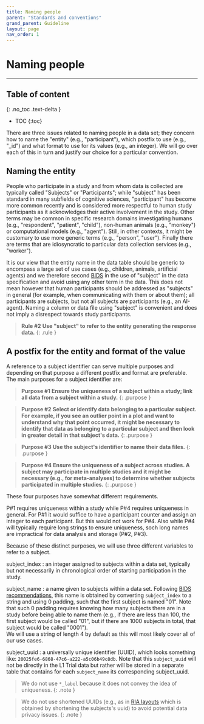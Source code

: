 ```yaml
---
title: Naming people
parent: "Standards and conventions"
grand_parent: Guideline
layout: page
nav_order: 1
---
```



# Naming people

<hr>

## Table of content
{: .no_toc .text-delta }
- TOC
{:toc}


There are three issues related to naming people in a data set; they concern how to name the "entity" (e.g., "participant"), which postfix to use (e.g., "_id") and what format to use for its values (e.g., an integer). We will go over each of this in turn and justify our choice for a particular convention.



## Naming the entity

People who participate in a study and from whom data is collected are typically called "Subjects" or "Participants"; while "subject" has been standard in many subfields of cognitive sciences, "participant" has become more common recently and is considered more respectful to human study participants as it acknowledges their active involvement in the study. Other terms may be common in specific research domains investigating humans (e.g., "respondent", "patient", "child"), non-human animals (e.g., "monkey") or computational models (e.g., "agent"). Still, in other contexts, it might be customary to use more generic terms (e.g., "person", "user"). Finally there are terms that are idiosyncratic to particular data collection services (e.g., "worker").

It is our view that the entity name in the data table should be generic to encompass a large set of use cases (e.g., children, animals, artificial agents) and we therefore second [BIDS](https://) in the use of "subject" in the data specification and avoid using any other term in the data. This does not mean however that human participants should be addressed as "subjects" in general (for example, when communicating with them or about them); all participants are subjects, but not all subjects are participants (e.g., an AI-agent). Naming a column or data file using "subject" is convenient and does not imply a disrespect towards study participants.


>**Rule #2**
>**Use "subject" to refer to the entity generating the response data.**
{: .rule }

## A postfix for the entity and format of the value

A reference to a subject identifier can serve multiple purposes and depending on that purpose a different postfix and format are preferable. The main purposes for a subject identifier are:

>**Purpose #1**
>**Ensure the uniqueness of a subject within a study; link all data from a subject within a study.**
{: .purpose }

>**Purpose #2**
>**Select or identify data belonging to a particular subject. For example, if you see an outlier point in a plot and want to understand why that point occurred, it might be necessary to identify that data as belonging to a particular subject and then look in greater detail in that subject's data.**
{: .purpose }

>**Purpose #3**
>**Use the subject's identifier to name their data files.**
{: .purpose }

>**Purpose #4**
>**Ensure the uniqueness of a subject across studies. A subject may participate in multiple studies and it might be necessary (e.g., for meta-analyses) to determine whether subjects participated in multiple studies.**
{: .purpose }

These four purposes have somewhat different requirements. 

P#1 requires uniqueness within a study while P#4 requires uniqueness in general. For P#1 it would suffice to have a participant counter and assign an integer to each participant. But this would not work for P#4. Also while P#4 will typically require long strings to ensure uniqueness, soch long names are impractical for data analysis and storage (P#2, P#3). 

Because of these distinct purposes, we will use three different variables to refer to a subject.

subject_index
: an integer assigned to subjects within a data set, typically but not necessarily in chronological order of starting participation in the study.

subject_name
: a name given to subjects within a data set. Following [BIDS recommendations](https://bids-specification.readthedocs.io/en/stable/02-common-principles.html#participant-names-and-other-labels), this name is obtained by converting `subject_index` to a string and using 0 padding, such that the first subject is named "01". Note that such 0 padding requires knowing how many subjects there are in a study before being able to name them (e.g., if there are less than 100, the first subject would be called "01", but if there are 1000 subjects in total, that subject would be called "0001").
<br />
We will use a string of length 4 by default as this will most likely cover all of our use cases.
  
subject_uuid
: a universally unique identifier (UUID), which looks something like: `20025fe6-6868-47c6-a222-a5c06b49c8db`. Note that this `subject_uuid` will not be directly in the L1 Trial data but rather will be stored in a separate table that contains for each `subject_name` its corresponding subject_uuid.


> We do not use `*_label` because it does not convey the idea of uniqueness.
{: .note }

> We do not use shortened UUIDs (e.g., as in [RIA layouts](https://github.com/datalad/git-annex-ria-remote) which is obtained by shortening the subjects's uuid) to avoid potential data privacy issues.
{: .note }

